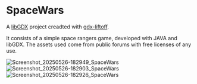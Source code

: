 # SpaceWars

A [libGDX](https://libgdx.com/) project creadted with [gdx-liftoff](https://github.com/libgdx/gdx-liftoff).

It consists of a simple space rangers game, developed with JAVA and libGDX. The assets used come from public forums with free licenses of any use.

![Screenshot_20250526-182949_SpaceWars](https://github.com/user-attachments/assets/6183f6ad-1dbe-4e5f-af7f-e58a7a7d84ef)
![Screenshot_20250526-182903_SpaceWars](https://github.com/user-attachments/assets/dc6397e2-d5c9-4ef7-abbc-6b7aeb6356e5)
![Screenshot_20250526-182926_SpaceWars](https://github.com/user-attachments/assets/6996f835-94d9-40be-b4b2-57d713c74147)
